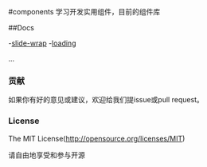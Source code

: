 #components
学习开发实用组件，目前的组件库

##Docs

-[slide-wrap](components/slide-wrap/slide-wrap.vue)
-[loading](components/loading/)

...

### 贡献

如果你有好的意见或建议，欢迎给我们提issue或pull request。

### License

The MIT License(http://opensource.org/licenses/MIT)


请自由地享受和参与开源